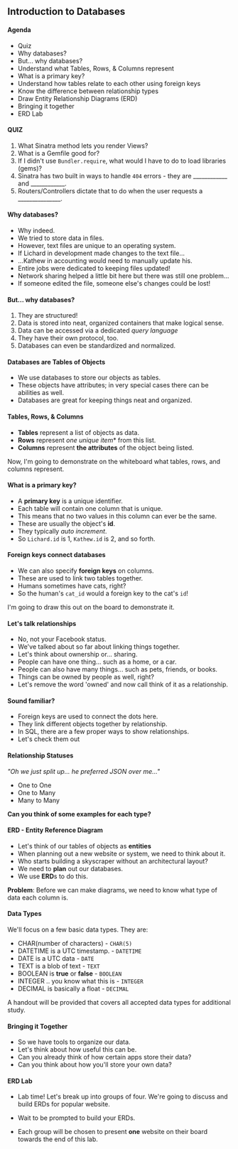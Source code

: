 
## Introduction to Databases


#### Agenda

*	Quiz
* Why databases?
* But... why databases?
* Understand what Tables, Rows, & Columns represent
* What is a primary key?
* Understand how tables relate to each other using foreign keys
* Know the difference between relationship types
* Draw Entity Relationship Diagrams (ERD)
* Bringing it together
* ERD Lab


#### QUIZ
1.  What Sinatra method lets you render Views?
2.	What is a Gemfile good for?
3.  If I didn't use `Bundler.require`, what would I have to do to load libraries (gems)?
4.  Sinatra has two built in ways to handle `404` errors - they are ____________ and ____________.
5.  Routers/Controllers dictate that to do when the user requests a _______________.

#### Why databases?

* Why indeed.
* We tried to store data in files.
* However, text files are unique to an operating system.
* If Lichard in development made changes to the text file...
* ...Kathew in accounting would need to manually update his.
* Entire jobs were dedicated to keeping files updated!
* Network sharing helped a little bit here but there was still one problem...
* If someone edited the file, someone else's changes could be lost!

#### But... why databases?

1. They are structured!
2. Data is stored into neat, organized containers that make logical sense.
3. Data can be accessed via a dedicated *query language*
4. They have their own protocol, too.
5. Databases can even be standardized and normalized.


#### Databases are Tables of Objects

* We use databases to store our objects as tables.
* These objects have attributes; in very special cases there can be abilities as well.
* Databases are great for keeping things neat and organized.


#### Tables, Rows, & Columns

* **Tables** represent a list of objects as data.
* **Rows** represent *one unique item** from this list.
* **Columns** represent **the attributes** of the object being listed.

Now, I'm going to demonstrate on the whiteboard what tables, rows, and columns represent.


#### What is a primary key?

* A **primary key** is a unique identifier.
* Each table will contain one column that is unique.
* This means that no two values in this column can ever be the same.
* These are usually the object's **id**.
* They typically *auto increment*.
* So `Lichard.id` is 1, `Kathew.id` is 2, and so forth.

#### Foreign keys connect databases

* We can also specify **foreign keys** on columns.
* These are used to link two tables together.
* Humans sometimes have cats, right?
* So the human's `cat_id` would a foreign key to the cat's `id`!

I'm going to draw this out on the board to demonstrate it.

#### Let's talk relationships

* No, not your Facebook status.
* We've talked about so far about linking things together.
* Let's think about ownership or... sharing.
* People can have one thing... such as a home, or a car.
* People can also have many things... such as pets, friends, or books.
* Things can be owned by people as well, right?
* Let's remove the word 'owned' and now call think of it as a relationship.

#### Sound familiar?

* Foreign keys are used to connect the dots here.
* They link different objects together by relationship.
* In SQL, there are a few proper ways to show relationships.
* Let's check them out

#### Relationship Statuses

*"Oh we just split up... he preferred JSON over me..."*

* One to One
* One to Many
* Many to Many

**Can you think of some examples for each type?**

#### ERD - Entity Reference Diagram

* Let's think of our tables of objects as **entities**
* When planning out a new website or system, we need to think about it.
* Who starts building a skyscraper without an architectural layout?
* We need to **plan** out our databases.
* We use **ERD**s to do this.

**Problem**: Before we can make diagrams, we need to know what type of data each column is.

#### Data Types

We'll focus on a few basic data types. They are:

* CHAR(number of characters) - `CHAR(5)`
* DATETIME is a UTC timestamp. - `DATETIME`
* DATE is a UTC data - `DATE`
* TEXT is a blob of text - `TEXT`
* BOOLEAN is **true** or **false** - `BOOLEAN`
* INTEGER .. you know what this is - `INTEGER`
* DECIMAL is basically a float - `DECIMAL`

A handout will be provided that covers all accepted data types for additional study.

#### Bringing it Together

* So we have tools to organize our data.
* Let's think about how useful this can be.
* Can you already think of how certain apps store their data?
* Can you think about how you'll store your own data?

#### ERD Lab

* Lab time! Let's break up into groups of four. We're going to discuss and build ERDs for popular website.

* Wait to be prompted to build your ERDs.

* Each group will be chosen to present **one** website on their board towards the end of this lab.
